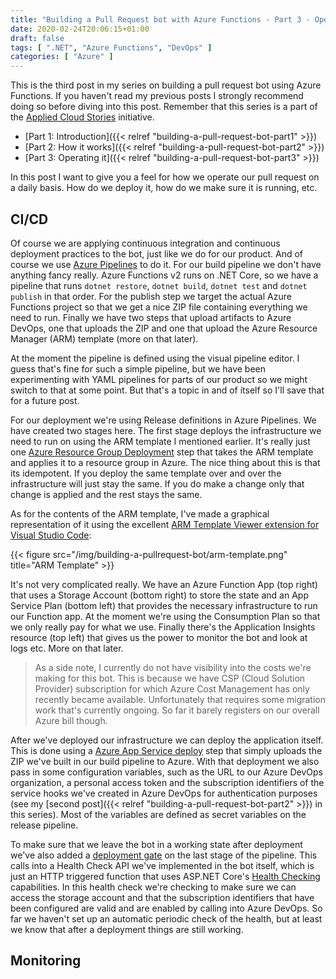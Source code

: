 ```yaml
---
title: "Building a Pull Request bot with Azure Functions - Part 3 - Operating it"
date: 2020-02-24T20:06:15+01:00
draft: false
tags: [ ".NET", "Azure Functions", "DevOps" ]
categories: [ "Azure" ]
---
```


This is the third post in my series on building a pull request bot using Azure Functions. If you haven't read my previous posts I strongly recommend doing so before diving into this post. Remember that this series is a part of the [Applied Cloud Stories](http://aka.ms/applied-cloud-stories) initiative.

- [Part 1: Introduction]({{< relref "building-a-pull-request-bot-part1" >}})
- [Part 2: How it works]({{< relref "building-a-pull-request-bot-part2" >}})
- [Part 3: Operating it]({{< relref "building-a-pull-request-bot-part3" >}})

In this post I want to give you a feel for how we operate our pull request on a daily basis. How do we deploy it, how do we make sure it is running, etc.

## CI/CD
Of course we are applying continuous integration and continuous deployment practices to the bot, just like we do for our product. And of course we use [Azure Pipelines](https://azure.microsoft.com/en-us/services/devops/pipelines/) to do it. For our build pipeline we don't have anything fancy really. Azure Functions v2 runs on .NET Core, so we have a pipeline that runs `dotnet restore`, `dotnet build`, `dotnet test` and `dotnet publish` in that order. For the publish step we target the actual Azure Functions project so that we get a nice ZIP file containing everything we need to run. Finally we have two steps that upload artifacts to Azure DevOps, one that uploads the ZIP and one that upload the Azure Resource Manager (ARM) template (more on that later).

At the moment the pipeline is defined using the visual pipeline editor. I guess that's fine for such a simple pipeline, but we have been experimenting with YAML pipelines for parts of our product so we might switch to that at some point. But that's a topic in and of itself so I'll save that for a future post.

For our deployment we're using Release definitions in Azure Pipelines. We have created two stages here. The first stage deploys the infrastructure we need to run on using the ARM template I mentioned earlier. It's really just one [Azure Resource Group Deployment](https://github.com/microsoft/azure-pipelines-tasks/blob/master/Tasks/AzureResourceGroupDeploymentV2/README.md) step that takes the ARM template and applies it to a resource group in Azure. The nice thing about this is that its idempotent. If you deploy the same template over and over the infrastructure will just stay the same. If you do make a change only that change is applied and the rest stays the same.

As for the contents of the ARM template, I've made a graphical representation of it using the excellent [ARM Template Viewer extension for Visual Studio Code](https://marketplace.visualstudio.com/items?itemName=bencoleman.armview):

{{< figure src="/img/building-a-pullrequest-bot/arm-template.png" title="ARM Template" >}}

It's not very complicated really. We have an Azure Function App (top right) that uses a Storage Account (bottom right) to store the state and an App Service Plan (bottom left) that provides the necessary infrastructure to run our Function app. At the moment we're using the Consumption Plan so that we only really pay for what we use. Finally there's the Application Insights resource (top left) that gives us the power to monitor the bot and look at logs etc. More on that later.

> As a side note, I currently do not have visibility into the costs we're making for this bot. This is because we have CSP (Cloud Solution Provider) subscription for which Azure Cost Management has only recently became available. Unfortunately that requires some migration work that's currently ongoing. So far it barely registers on our overall Azure bill though.

After we've deployed our infrastructure we can deploy the application itself. This is done using a [Azure App Service deploy](https://github.com/microsoft/azure-pipelines-tasks/blob/master/Tasks/AzureRmWebAppDeploymentV4/README.md) step that simply uploads the ZIP we've built in our build pipeline to Azure. With that deployment we also pass in some configuration variables, such as the URL to our Azure DevOps organization, a personal access token and the subscription identifiers of the service hooks we've created in Azure DevOps for authentication purposes (see my [second post]({{< relref "building-a-pull-request-bot-part2" >}}) in this series). Most of the variables are defined as secret variables on the release pipeline.

To make sure that we leave the bot in a working state after deployment we've also added a [deployment gate](https://docs.microsoft.com/en-us/azure/devops/pipelines/release/approvals/gates?view=azure-devops) on the last stage of the pipeline. This calls into a Health Check API we've implemented in the bot itself, which is just an HTTP triggered function that uses ASP.NET Core's [Health Checking](https://docs.microsoft.com/en-us/aspnet/core/host-and-deploy/health-checks?view=aspnetcore-3.1) capabilities. In this health check we're checking to make sure we can access the storage account and that the subscription identifiers that have been configured are valid and are enabled by calling into Azure DevOps. So far we haven't set up an automatic periodic check of the health, but at least we know that after a deployment things are still working.

## Monitoring
